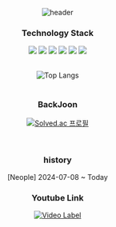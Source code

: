 <div align="center">
  
  ![header](https://capsule-render.vercel.app/api?type=Soft&color=000000&fontColor=ffffff&text=Dev_Kim&animation=fadeIn)

### Technology Stack


<img src="https://img.shields.io/badge/C++-007396?style=for-the-badge&logo=cplusplus&logoColor=white">
<img src="https://img.shields.io/badge/DirectX-006600?style=for-the-badge&logo=windows&logoColor=white">
<img src="https://img.shields.io/badge/HLSL-FF9E0F?style=for-the-badge&logo=windows&logoColor=white">
<img src="https://img.shields.io/badge/Unreal-4479A1?style=for-the-badge&logo=unrealengine&logoColor=white">
<img src="https://img.shields.io/badge/Unity-F80000?style=for-the-badge&logo=unity&logoColor=white">
<img src="https://img.shields.io/badge/Github-181717?style=for-the-badge&logo=github&logoColor=white">
<br/>
<br/>

![Top Langs](https://github-readme-stats.vercel.app/api/top-langs/?username=rudtlrdl96&hide_progress=true)
<br/>
<br/>

### BackJoon
  
[![Solved.ac
프로필](http://mazassumnida.wtf/api/v2/generate_badge?boj=float0801)](https://solved.ac/float0801)  
  
<br/>

### history
[Neople] 2024-07-08 ~ Today

### Youtube Link

[![Video Label](http://img.youtube.com/vi/atD1ASemwN8/0.jpg)](https://www.youtube.com/@openglTube/videos)
<br/>

</div>

<!--
**rudtlrdl96/rudtlrdl96** is a ✨ _special_ ✨ repository because its `README.md` (this file) appears on your GitHub profile.

Here are some ideas to get you started:

- 🔭 I’m currently working on ...
- 🌱 I’m currently learning ...
- 👯 I’m looking to collaborate on ...
- 🤔 I’m looking for help with ...
- 💬 Ask me about ...
- 📫 How to reach me: ...
- 😄 Pronouns: ...
- ⚡ Fun fact: ...
-->



